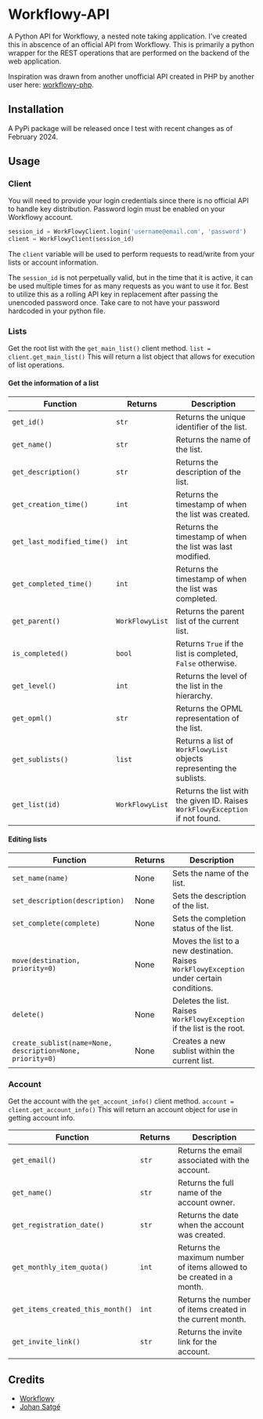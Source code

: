 # Workflowy-API
A Python API for Workflowy, a nested note taking application. I've created this in abscence of an official API from Workflowy. This is primarily a python wrapper for the REST operations that are performed on the backend of the web application. 

Inspiration was drawn from another unofficial API created in PHP by another user here: [workflowy-php](https://github.com/johansatge/workflowy-php).

## Installation
A PyPi package will be released once I test with recent changes as of February 2024.

## Usage
### Client
You will need to provide your login credentials since there is no official API to handle key distribution. Password login must be enabled on your Workflowy account.
```python
session_id = WorkFlowyClient.login('username@email.com', 'password')
client = WorkFlowyClient(session_id)
```
The `client` variable will be used to perform requests to read/write from your lists or account information.

The `session_id` is not perpetually valid, but in the time that it is active, it can be used multiple times for as many requests as you want to use it for. Best to utilize this as a rolling API key in replacement after passing the unencoded password once. Take care to not have your password hardcoded in your python file.

### Lists
Get the root list with the `get_main_list()` client method. 
```list = client.get_main_list()```
This will return a list object that allows for execution of list operations.

#### Get the information of a list

| Function | Returns | Description |
| --- | --- | --- |
| `get_id()` | `str` | Returns the unique identifier of the list. |
| `get_name()` | `str` | Returns the name of the list. |
| `get_description()` | `str` | Returns the description of the list. |
| `get_creation_time()` | `int` | Returns the timestamp of when the list was created. |
| `get_last_modified_time()` | `int` | Returns the timestamp of when the list was last modified. |
| `get_completed_time()` | `int` | Returns the timestamp of when the list was completed. |
| `get_parent()` | `WorkFlowyList` | Returns the parent list of the current list. |
| `is_completed()` | `bool` | Returns `True` if the list is completed, `False` otherwise. |
| `get_level()` | `int` | Returns the level of the list in the hierarchy. |
| `get_opml()` | `str` | Returns the OPML representation of the list. |
| `get_sublists()` | `list` | Returns a list of `WorkFlowyList` objects representing the sublists. |
| `get_list(id)` | `WorkFlowyList` | Returns the list with the given ID. Raises `WorkFlowyException` if not found. |

#### Editing lists

| Function | Returns | Description |
| --- | --- | --- |
| `set_name(name)` | None | Sets the name of the list. |
| `set_description(description)` | None | Sets the description of the list. |
| `set_complete(complete)` | None | Sets the completion status of the list. |
| `move(destination, priority=0)` | None | Moves the list to a new destination. Raises `WorkFlowyException` under certain conditions. |
| `delete()` | None | Deletes the list. Raises `WorkFlowyException` if the list is the root. |
| `create_sublist(name=None, description=None, priority=0)` | None | Creates a new sublist within the current list. |

### Account
Get the account with the `get_account_info()` client method.
`account = client.get_account_info()`
This will return an account object for use in getting account info.

| Function | Returns | Description |
| --- | --- | --- |
| `get_email()` | `str` | Returns the email associated with the account. |
| `get_name()` | `str` | Returns the full name of the account owner. |
| `get_registration_date()` | `str` | Returns the date when the account was created. |
| `get_monthly_item_quota()` | `int` | Returns the maximum number of items allowed to be created in a month. |
| `get_items_created_this_month()` | `int` | Returns the number of items created in the current month. |
| `get_invite_link()` | `str` | Returns the invite link for the account. |

## Credits
- [Workflowy](https://workflowy.com/)
- [Johan Satgé](https://github.com/johansatge)
